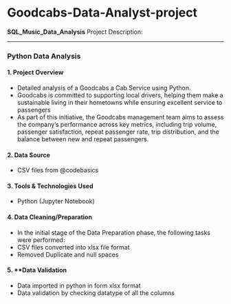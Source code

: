 # Goodcabs-Data-Analyst-project

**SQL_Music_Data_Analysis** Project Description:

---

### **Python Data Analysis**

#### 1. **Project Overview**
   - Detailed analysis of a Goodcabs a Cab Service  using Python.
   - Goodcabs is committed to supporting local drivers, helping them make a sustainable living in their hometowns while ensuring excellent service to passengers
   - As part of this initiative, the Goodcabs management team aims to assess the company’s performance across key metrics, including trip volume, passenger satisfaction, repeat passenger rate, trip distribution, and the balance between new and repeat passengers. 

     

#### 2. **Data Source**
   - CSV files from @codebasics



#### 3. **Tools & Technologies Used**
   - Python (Jupyter Notebook)


#### 4. **Data Cleaning/Preparation**
   - In the initial stage of the Data Preparation phase, the following tasks were performed:
   - CSV files converted into xlsx file format
   - Removed Duplicate and null spaces


#### 5. **Data Validation
   - Data imported in python in form xlsx format
   - Data validation by  checking datatype of all the columns


